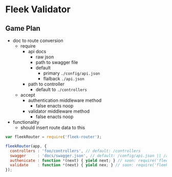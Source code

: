 # Fleek Validator

## Game Plan

- doc to route conversion
  - require
    - api docs
      - raw json
      - path to swagger file
      - default
        - primary `./config/api.json`
        - flalback `./api.json`
    - path to controller
      - default to `./controllers`
  - accept
    - authentication middleware method
      - false enacts noop
    - validator middleware method
      - false enacts noop
- functionality
  - should insert route data to this


```javascript
var fleekRouter = require('fleek-router');

fleekRouter(app, {
  controllers : 'foo/controllers', // default: /controllers
  swagger     : 'docs/swagger.json', // default: /config/api.json || /api.json
  authenicate : function *(next) { yield next; } // soon: require('fleek-athenticate')
  validate    : function *(next) { yield nex; } // soon: require('fleek-validate')
});
```
